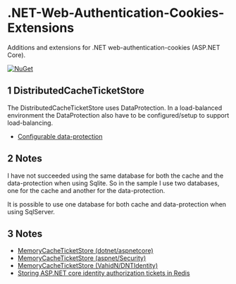 # .NET-Web-Authentication-Cookies-Extensions

Additions and extensions for .NET web-authentication-cookies (ASP.NET Core).

[![NuGet](https://img.shields.io/nuget/v/RegionOrebroLan.Web.Authentication.Cookies.svg?label=NuGet)](https://www.nuget.org/packages/RegionOrebroLan.Web.Authentication.Cookies)

## 1 DistributedCacheTicketStore

The DistributedCacheTicketStore uses DataProtection. In a load-balanced environment the DataProtection also have to be configured/setup to support load-balancing.

- [Configurable data-protection](https://github.com/RegionOrebroLan/.NET-DataProtection-Extensions)

## 2 Notes

I have not succeeded using the same database for both the cache and the data-protection when using Sqlite. So in the sample I use two databases, one for the cache and another for the data-protection.

It is possible to use one database for both cache and data-protection when using SqlServer.

## 3 Notes

- [MemoryCacheTicketStore (dotnet/aspnetcore)](https://github.com/dotnet/aspnetcore/blob/main/src/Security/Authentication/Cookies/samples/CookieSessionSample/MemoryCacheTicketStore.cs)
- [MemoryCacheTicketStore (aspnet/Security)](https://github.com/aspnet/Security/blob/master/samples/CookieSessionSample/MemoryCacheTicketStore.cs)
- [MemoryCacheTicketStore (VahidN/DNTIdentity)](https://github.com/VahidN/DNTIdentity/blob/master/src/ASPNETCoreIdentitySample.Services/Identity/MemoryCacheTicketStore.cs)
- [Storing ASP.NET core identity authorization tickets in Redis](https://mikerussellnz.github.io/.NET-Core-Auth-Ticket-Redis/)